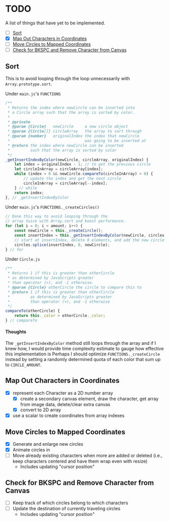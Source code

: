 # TODO
A list of things that have yet to be implemented.

- [ ] [Sort](#sort)
- [x] [Map Out Characters in Coordinates](#map-out-characters-in-coordinates)
- [ ] [Move Circles to Mapped Coordinates](#move-circles-to-mapped-coordinates)
- [ ] [Check for BKSPC and Remove Character from Canvas](#check-for-bkspc-and-remove-character-from-canvas)

## Sort
This is to avoid looping through the loop unnecessarily with `Array.prototype.sort`.

Under `main.js`'s `FUNCTIONS`
```javascript
/**
 * Returns the index where newCircle can be inserted into
 * a Circle array such that the array is sorted by color.
 *
 * @private
 * @param {Circle}   newCircle     a new circle object
 * @param {Circle[]} circleArray   the array to sort through
 * @param {number}   originalIndex the index that newCircle
 *                                 was going to be inserted at
 * @return the index where newCircle can be inserted
 *         such that the array is sorted by color
 */
_getInsertIndexByColor(newCircle, circleArray, originalIndex) {
    let index = originalIndex - 1; // to get the previous circle
    let circleInArray = circleArray[index];
    while (index > 0 && newCircle.compareTo(circleInArray) > 0) {
        // update the index and get the next circle
        circleInArray = circleArray[--index];
    } // while
    return index;
}, // _getInsertIndexByColor
```

Under `main.js`'s `FUNCTIONS._createCircles()`
```javascript
// Done this way to avoid looping through the
// array twice with Array.sort and boost performance.
for (let i = 0; i < amount; i++) {
    const newCircle = this._createCircle();
    const insertIndex = this._getInsertIndexByColor(newCircle, circles, i);
    // start at insertIndex, delete 0 elements, and add the new circle
    circles.splice(insertIndex, 0, newCircle);
} // for
```

Under `Circle.js`
```javascript
/**
 * Returns 1 if this is greater than otherCircle
 * as determined by JavaScripts greater
 * than operator (>), and -1 otherwise.
 * @param {Circle} otherCircle the circle to compare this to
 * @return 1 if this is greater than otherCircle
 *         as determined by JavaScripts greater
 *         than operator (>), and -1 otherwise
 */
compareTo(otherCircle) {
    return this._color > otherCircle._color;
} // compareTo
```

#### Thoughts
The `_getInsertIndexByColor` method still loops through the array and if I knew how, I would provide time complexity estimate to gauge how effective this implementation is
Perhaps I should optimize `FUNCTIONS._createCircle` instead by setting a randomly determined quota of each color that sum up to `CIRCLE_AMOUNT`.

## Map Out Characters in Coordinates
- [x] represent each Character as a 2D number array
   - [x] create a secondary canvas element, draw the character, get array from image data, delete/clear extra canvas
   - [x] convert to 2D array
- [x] use a scalar to create coordinates from array indexes

## Move Circles to Mapped Coordinates
- [x] Generate and enlarge new circles
- [x] Animate circles in
- [ ] Move already existing characters when more are added or deleted (i.e., keep characters centered and have them wrap even with resize)
  - Includes updating "cursor position"

## Check for BKSPC and Remove Character from Canvas
- [ ] Keep track of which circles belong to which characters
- [ ] Update the destination of currently traveling circles
  - Includes updating "cursor position"